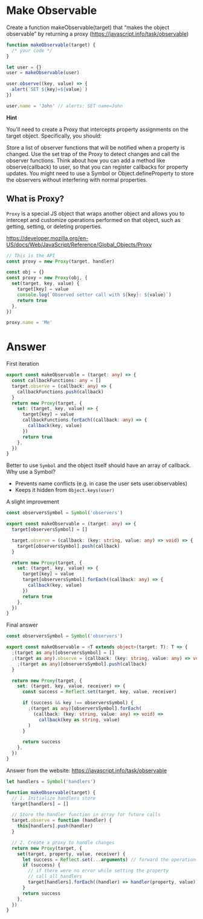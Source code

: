 # Make Observable

Create a function makeObservable(target) that “makes the object observable” by returning a proxy (https://javascript.info/task/observable)

```ts
function makeObservable(target) {
  /* your code */
}

let user = {}
user = makeObservable(user)

user.observe((key, value) => {
  alert(`SET ${key}=${value}`)
})

user.name = 'John' // alerts: SET name=John
```

**Hint**

You'll need to create a Proxy that intercepts property assignments on the target object. Specifically, you should:

Store a list of observer functions that will be notified when a property is changed.
Use the set trap of the Proxy to detect changes and call the observer functions.
Think about how you can add a method like observe(callback) to user, so that you can register callbacks for property updates. You might need to use a Symbol or Object.defineProperty to store the observers without interfering with normal properties.

## What is Proxy?

`Proxy` is a special JS object that wraps another object and allows you to intercept and customize operations performed on that object, such as getting, setting, or deleting properties.

https://developer.mozilla.org/en-US/docs/Web/JavaScript/Reference/Global_Objects/Proxy

```js
// This is the API
const proxy = new Proxy(target, handler)
```

```ts
const obj = {}
const proxy = new Proxy(obj, {
  set(target, key, value) {
    target[key] = value
    console.log(`Observed setter call with ${key}: ${value}`)
    return true
  },
})

proxy.name = 'Me'
```

# Answer

First iteration

```ts
export const makeObservable = (target: any) => {
  const callbackFunctions: any = []
  target.observe = (callback: any) => {
    callbackFunctions.push(callback)
  }
  return new Proxy(target, {
    set: (target, key, value) => {
      target[key] = value
      callbackFunctions.forEach((callback: any) => {
        callback(key, value)
      })
      return true
    },
  })
}
```

Better to use `Symbol` and the object itself should have an array of callback. Why use a Symbol?

- Prevents name conflicts (e.g. in case the user sets user.observables)
- Keeps it hidden from `Object.keys(user)`

A slight improvement

```ts
const observersSymbol = Symbol('observers')

export const makeObservable = (target: any) => {
  target[observersSymbol] = []

  target.observe = (callback: (key: string, value: any) => void) => {
    target[observersSymbol].push(callback)
  }

  return new Proxy(target, {
    set: (target, key, value) => {
      target[key] = value
      target[observersSymbol].forEach((callback: any) => {
        callback(key, value)
      })
      return true
    },
  })
}
```

Final answer

```ts
const observersSymbol = Symbol('observers')

export const makeObservable = <T extends object>(target: T): T => {
  ;(target as any)[observersSymbol] = []
  ;(target as any).observe = (callback: (key: string, value: any) => void) => {
    ;(target as any)[observersSymbol].push(callback)
  }

  return new Proxy(target, {
    set: (target, key, value, receiver) => {
      const success = Reflect.set(target, key, value, receiver)

      if (success && key !== observersSymbol) {
        ;(target as any)[observersSymbol].forEach(
          (callback: (key: string, value: any) => void) =>
            callback(key as string, value)
        )
      }

      return success
    },
  })
}
```

Answer from the website: https://javascript.info/task/observable

```js
let handlers = Symbol('handlers')

function makeObservable(target) {
  // 1. Initialize handlers store
  target[handlers] = []

  // Store the handler function in array for future calls
  target.observe = function (handler) {
    this[handlers].push(handler)
  }

  // 2. Create a proxy to handle changes
  return new Proxy(target, {
    set(target, property, value, receiver) {
      let success = Reflect.set(...arguments) // forward the operation to object
      if (success) {
        // if there were no error while setting the property
        // call all handlers
        target[handlers].forEach((handler) => handler(property, value))
      }
      return success
    },
  })
}
```
